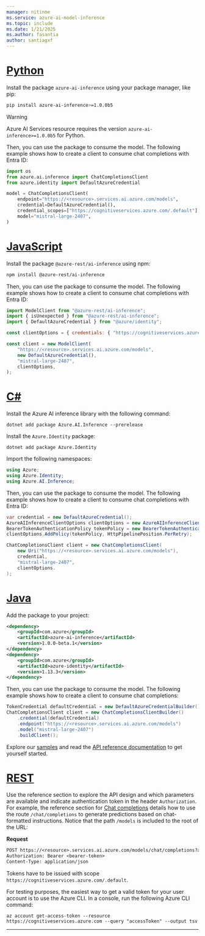 ```yaml
---
manager: nitinme
ms.service: azure-ai-model-inference
ms.topic: include
ms.date: 1/21/2025
ms.author: fasantia
author: santiagxf
---
```


# [Python](#tab/python)

Install the package `azure-ai-inference` using your package manager, like pip:

```bash
pip install azure-ai-inference>=1.0.0b5
```

> [!WARNING]
> Azure AI Services resource requires the version `azure-ai-inference>=1.0.0b5` for Python.

Then, you can use the package to consume the model. The following example shows how to create a client to consume chat completions with Entra ID:

```python
import os
from azure.ai.inference import ChatCompletionsClient
from azure.identity import DefaultAzureCredential

model = ChatCompletionsClient(
    endpoint="https://<resource>.services.ai.azure.com/models",
    credential=DefaultAzureCredential(),
    credential_scopes=["https://cognitiveservices.azure.com/.default"],
    model="mistral-large-2407",
)
```

# [JavaScript](#tab/javascript)

Install the package `@azure-rest/ai-inference` using npm:

```bash
npm install @azure-rest/ai-inference
```

Then, you can use the package to consume the model. The following example shows how to create a client to consume chat completions with Entra ID:

```javascript
import ModelClient from "@azure-rest/ai-inference";
import { isUnexpected } from "@azure-rest/ai-inference";
import { DefaultAzureCredential } from "@azure/identity";

const clientOptions = { credentials: { "https://cognitiveservices.azure.com" } };

const client = new ModelClient(
    "https://<resource>.services.ai.azure.com/models", 
    new DefaultAzureCredential(),
    "mistral-large-2407",
    clientOptions,
);
```

# [C#](#tab/csharp)

Install the Azure AI inference library with the following command:

```dotnetcli
dotnet add package Azure.AI.Inference --prerelease
```

Install the `Azure.Identity` package:

```dotnetcli
dotnet add package Azure.Identity
```

Import the following namespaces:

```csharp
using Azure;
using Azure.Identity;
using Azure.AI.Inference;
```

Then, you can use the package to consume the model. The following example shows how to create a client to consume chat completions with Entra ID:

```csharp
var credential = new DefaultAzureCredential();
AzureAIInferenceClientOptions clientOptions = new AzureAIInferenceClientOptions();
BearerTokenAuthenticationPolicy tokenPolicy = new BearerTokenAuthenticationPolicy(credential, new string[] { "https://cognitiveservices.azure.com/.default" });
clientOptions.AddPolicy(tokenPolicy, HttpPipelinePosition.PerRetry);

ChatCompletionsClient client = new ChatCompletionsClient(
    new Uri("https://<resource>.services.ai.azure.com/models"),
    credential,
    "mistral-large-2407",
    clientOptions.
);
```

# [Java](#tab/java)

Add the package to your project:

```xml
<dependency>
    <groupId>com.azure</groupId>
    <artifactId>azure-ai-inference</artifactId>
    <version>1.0.0-beta.1</version>
</dependency>
<dependency>
    <groupId>com.azure</groupId>
    <artifactId>azure-identity</artifactId>
    <version>1.13.3</version>
</dependency>
```

Then, you can use the package to consume the model. The following example shows how to create a client to consume chat completions:

```java
TokenCredential defaultCredential = new DefaultAzureCredentialBuilder().build();
ChatCompletionsClient client = new ChatCompletionsClientBuilder()
    .credential(defaultCredential)
    .endpoint("https://<resource>.services.ai.azure.com/models")
    .model("mistral-large-2407")
    .buildClient();
```

Explore our [samples](https://github.com/Azure/azure-sdk-for-java/tree/main/sdk/ai/azure-ai-inference/src/samples) and read the [API reference documentation](https://aka.ms/azsdk/azure-ai-inference/java/reference) to get yourself started.

# [REST](#tab/rest)

Use the reference section to explore the API design and which parameters are available and indicate authentication token in the header `Authorization`. For example, the reference section for [Chat completions](.././reference/reference-model-inference-chat-completions.md) details how to use the route `/chat/completions` to generate predictions based on chat-formatted instructions. Notice that the path `/models` is included to the root of the URL:

__Request__

```HTTP/1.1
POST https://<resource>.services.ai.azure.com/models/chat/completions?api-version=2024-05-01-preview
Authorization: Bearer <bearer-token>
Content-Type: application/json
```

Tokens have to be issued with scope `https://cognitiveservices.azure.com/.default`.

For testing purposes, the easiest way to get a valid token for your user account is to use the Azure CLI. In a console, run the following Azure CLI command:

```azurecli
az account get-access-token --resource https://cognitiveservices.azure.com --query "accessToken" --output tsv
```
---
